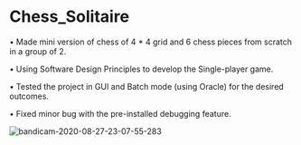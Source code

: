 # Chess_Solitaire

• Made mini version of chess of 4 * 4 grid and 6 chess pieces from scratch in a group of 2.

• Using Software Design Principles to develop the Single-player game.

• Tested the project in GUI and Batch mode (using Oracle) for the desired outcomes.

• Fixed minor bug with the pre-installed debugging feature.

![bandicam-2020-08-27-23-07-55-283](https://user-images.githubusercontent.com/47429851/91517211-4311f480-e8bb-11ea-8e60-1460a36affa2.gif)

